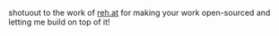 shotuout to the work of [reh.at](https://reh.at/about) for making your work open-sourced and letting me build on top of it!
